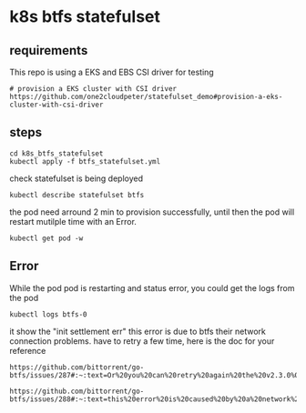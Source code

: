 # k8s btfs statefulset

## requirements
This repo is using a EKS and EBS CSI driver for testing
```
# provision a EKS cluster with CSI driver
https://github.com/one2cloudpeter/statefulset_demo#provision-a-eks-cluster-with-csi-driver
```

## steps
```
cd k8s_btfs_statefulset
kubectl apply -f btfs_statefulset.yml
```

check statefulset is being deployed
```
kubectl describe statefulset btfs
```

the pod need arround 2 min to provision successfully, until then the pod will restart mutilple time with an Error.
```
kubectl get pod -w
```

## Error

While the pod pod is restarting and status error, you could get the logs from the pod
```
kubectl logs btfs-0
```

it show the "init settlement err" this error is due to btfs their network connection problems. have to retry a few time, here is the doc for your reference
```
https://github.com/bittorrent/go-btfs/issues/287#:~:text=Or%20you%20can%20retry%20again%20the%20v2.3.0%0AThis%20error%20is%20a%20network%20error.%0A%22init%20settlement%20err%3A%20init%20vault%20service%3A%20vault%20init%3A%20503%20Service%20Temporarily%20Unavailable%22

https://github.com/bittorrent/go-btfs/issues/288#:~:text=this%20error%20is%20caused%20by%20a%20network%20error
```